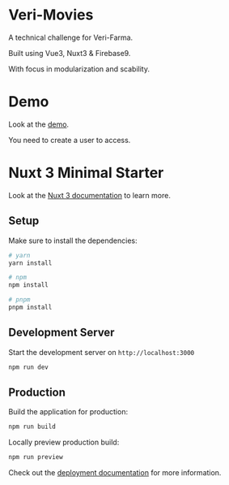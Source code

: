 # Veri-Movies

A technical challenge for Veri-Farma.

Built using Vue3, Nuxt3 & Firebase9.

With focus in modularization and scability.

# Demo

Look at the [demo](https://veri-movies.web.app).

You need to create a user to access.

# Nuxt 3 Minimal Starter

Look at the [Nuxt 3 documentation](https://nuxt.com/docs/getting-started/introduction) to learn more.

## Setup

Make sure to install the dependencies:

```bash
# yarn
yarn install

# npm
npm install

# pnpm
pnpm install
```

## Development Server

Start the development server on `http://localhost:3000`

```bash
npm run dev
```

## Production

Build the application for production:

```bash
npm run build
```

Locally preview production build:

```bash
npm run preview
```

Check out the [deployment documentation](https://nuxt.com/docs/getting-started/deployment) for more information.
